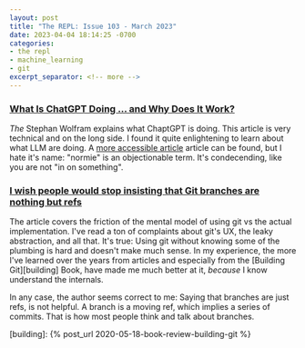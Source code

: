 ```yaml
---
layout: post
title: "The REPL: Issue 103 - March 2023"
date: 2023-04-04 18:14:25 -0700
categories:
- the repl
- machine_learning
- git
excerpt_separator: <!-- more -->
---
```


### [What Is ChatGPT Doing … and Why Does It Work?][Chatgpt]

*The* Stephan Wolfram explains what ChaptGPT is doing. This article is very technical and on the long side. I found it quite enlightening to learn about what LLM are doing. A [more accessible article][accesible] article can be found, but I hate it's name: "normie" is an objectionable term. It's condecending, like you are not "in on something".

### [I wish people would stop insisting that Git branches are nothing but refs][git]

The article covers the friction of the mental model of using git vs the actual implementation. I've read a ton of complaints about git's UX, the leaky abstraction, and all that. It's true: Using git without knowing some of the plumbing is hard and doesn't make much sense. In my experience, the more I've learned over the years from articles and especially from the [Building Git][building] Book, have made me much better at it, *because* I know understand the internals.

In any case, the author seems correct to me: Saying that branches are just refs, is not helpful. A branch is a moving ref, which implies a series of commits. That is how most people think and talk about branches.

[chatgpt]: https://writings.stephenwolfram.com/2023/02/what-is-chatgpt-doing-and-why-does-it-work/
[accesible]: https://www.jonstokes.com/p/chatgpt-explained-a-guide-for-normies
[git]: https://blog.plover.com/prog/git/branches.html
[building]: {% post_url 2020-05-18-book-review-building-git %}
